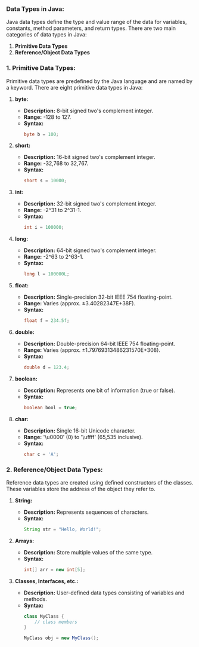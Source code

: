 ### Data Types in Java:
Java data types define the type and value range of the data for variables, constants, method parameters, and return types. There are two main categories of data types in Java:

1. **Primitive Data Types**
2. **Reference/Object Data Types**

### 1. Primitive Data Types:
Primitive data types are predefined by the Java language and are named by a keyword. There are eight primitive data types in Java:

1. **byte:**
   - **Description:** 8-bit signed two's complement integer.
   - **Range:** -128 to 127.
   - **Syntax:**
     ```java
     byte b = 100;
     ```

2. **short:**
   - **Description:** 16-bit signed two's complement integer.
   - **Range:** -32,768 to 32,767.
   - **Syntax:**
     ```java
     short s = 10000;
     ```

3. **int:**
   - **Description:** 32-bit signed two's complement integer.
   - **Range:** -2^31 to 2^31-1.
   - **Syntax:**
     ```java
     int i = 100000;
     ```

4. **long:**
   - **Description:** 64-bit signed two's complement integer.
   - **Range:** -2^63 to 2^63-1.
   - **Syntax:**
     ```java
     long l = 100000L;
     ```

5. **float:**
   - **Description:** Single-precision 32-bit IEEE 754 floating-point.
   - **Range:** Varies (approx. ±3.40282347E+38F).
   - **Syntax:**
     ```java
     float f = 234.5f;
     ```

6. **double:**
   - **Description:** Double-precision 64-bit IEEE 754 floating-point.
   - **Range:** Varies (approx. ±1.79769313486231570E+308).
   - **Syntax:**
     ```java
     double d = 123.4;
     ```

7. **boolean:**
   - **Description:** Represents one bit of information (true or false).
   - **Syntax:**
     ```java
     boolean bool = true;
     ```

8. **char:**
   - **Description:** Single 16-bit Unicode character.
   - **Range:** '\u0000' (0) to '\uffff' (65,535 inclusive).
   - **Syntax:**
     ```java
     char c = 'A';
     ```

### 2. Reference/Object Data Types:
Reference data types are created using defined constructors of the classes. These variables store the address of the object they refer to.

1. **String:**
   - **Description:** Represents sequences of characters.
   - **Syntax:**
     ```java
     String str = "Hello, World!";
     ```

2. **Arrays:**
   
   - **Description:** Store multiple values of the same type.
   - **Syntax:**
     ```java
     int[] arr = new int[5];
     ```
   
3. **Classes, Interfaces, etc.:**
   - **Description:** User-defined data types consisting of variables and methods.
   - **Syntax:**
     ```java
     class MyClass {
         // class members
     }
     
     MyClass obj = new MyClass();
     ```

